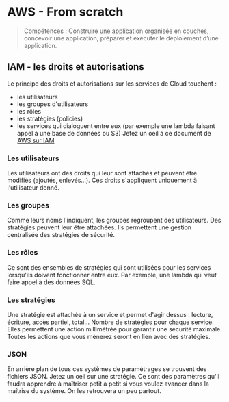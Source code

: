 # AWS - From scratch
> Compétences : Construire une application organisée en couches, concevoir une application, préparer et exécuter le déploiement d’une application.

## IAM - les droits et autorisations
Le principe des droits et autorisations sur les services de Cloud touchent :
- les utilisateurs
- les groupes d'utilisateurs
- les rôles
- les stratégies (policies)
- les services qui dialoguent entre eux (par exemple une lambda faisant appel à une base de données ou S3)
Jetez un oeil à ce document de [AWS sur IAM](https://docs.aws.amazon.com/fr_fr/IAM/latest/UserGuide/introduction.html)

### Les utilisateurs
Les utilisateurs ont des droits qui leur sont attachés et peuvent être modifiés (ajoutés, enlevés...). Ces droits s'appliquent uniquement à l'utilisateur donné.
### Les groupes
Comme leurs noms l'indiquent, les groupes regroupent des utilisateurs. Des stratégies peuvent leur être attachées. Ils permettent une gestion centralisée des stratégies de sécurité.
### Les rôles
Ce sont des ensembles de stratégies qui sont utilisées pour les services lorsqu'ils doivent fonctionner entre eux. Par exemple, une lambda qui veut faire appel à des données SQL.
### Les stratégies
Une stratégie est attachée à un service et permet d'agir dessus : lecture, écriture, accès partiel, total... Nombre de stratégies pour chaque service. Elles permettent une action millimétrée pour garantir une sécurité maximale.
Toutes les actions que vous mènerez seront en lien avec des stratégies.
### JSON
En arrière plan de tous ces systèmes de paramétrages se trouvent des fichiers JSON. Jetez un oeil sur une stratégie.
Ce sont des paramètres qu'il faudra apprendre à maîtriser petit à petit si vous voulez avancer dans la maîtrise du système.
On les retrouvera un peu partout.